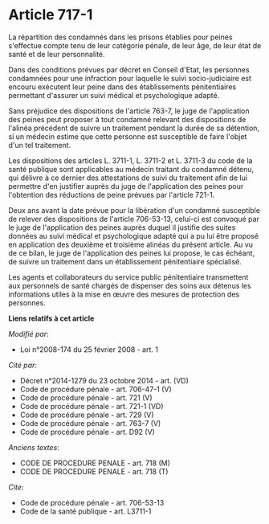# Article 717-1

La répartition des condamnés dans les prisons établies pour peines s'effectue compte tenu de leur catégorie pénale, de leur
âge, de leur état de santé et de leur personnalité. 

Dans des conditions prévues par décret en Conseil d'Etat, les personnes condamnées pour une infraction pour laquelle le suivi
socio-judiciaire est encouru exécutent leur peine dans des établissements pénitentiaires permettant d'assurer un suivi
médical et psychologique adapté. 

Sans préjudice des dispositions de l'article 763-7, le juge de l'application des peines peut proposer à tout condamné
relevant des dispositions de l'alinéa précédent de suivre un traitement pendant la durée de sa détention, si un médecin
estime que cette personne est susceptible de faire l'objet d'un tel traitement. 

Les dispositions des articles L. 3711-1, L. 3711-2 et L. 3711-3 du code de la santé publique sont applicables au médecin
traitant du condamné détenu, qui délivre à ce dernier des attestations de suivi du traitement afin de lui permettre d'en
justifier auprès du juge de l'application des peines pour l'obtention des réductions de peine prévues par l'article 721-1. 

Deux ans avant la date prévue pour la libération d'un condamné susceptible de relever des dispositions de l'article
706-53-13, celui-ci est convoqué par le juge de l'application des peines auprès duquel il justifie des suites données au
suivi médical et psychologique adapté qui a pu lui être proposé en application des deuxième et troisième alinéas du présent
article. Au vu de ce bilan, le juge de l'application des peines lui propose, le cas échéant, de suivre un traitement dans un
établissement pénitentiaire spécialisé. 

Les agents et collaborateurs du service public pénitentiaire transmettent aux personnels de santé chargés de dispenser des
soins aux détenus les informations utiles à la mise en œuvre des mesures de protection des personnes.

**Liens relatifs à cet article**

_Modifié par_:

  - Loi n°2008-174 du 25 février 2008 - art. 1

_Cité par_:

  - Décret n°2014-1279 du 23 octobre 2014 - art. (VD)
  - Code de procédure pénale - art. 706-47-1 (V)
  - Code de procédure pénale - art. 721 (V)
  - Code de procédure pénale - art. 721-1 (VD)
  - Code de procédure pénale - art. 729 (V)
  - Code de procédure pénale - art. 763-7 (V)
  - Code de procédure pénale - art. D92 (V)

_Anciens textes_:

  - CODE DE PROCEDURE PENALE - art. 718 (M)
  - CODE DE PROCEDURE PENALE - art. 718 (T)

_Cite_:

  - Code de procédure pénale - art. 706-53-13
  - Code de la santé publique - art. L3711-1
